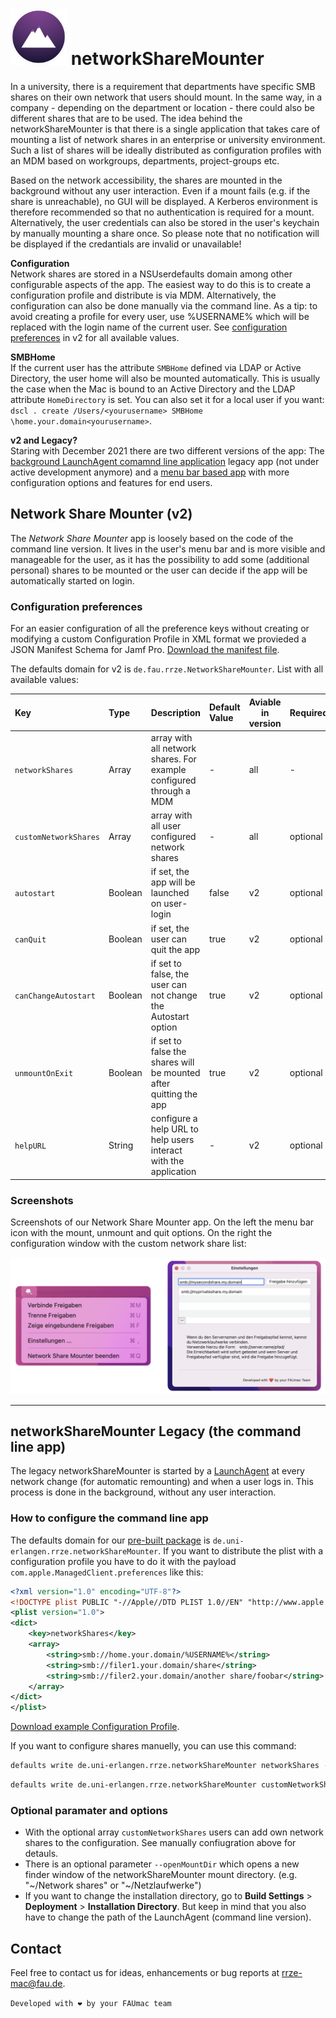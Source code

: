 # <img src="networkShareMounter.png" alt="drawing" width="90px"/> networkShareMounter

In a university, there is a requirement that departments have specific SMB shares on their own network that users should mount. In the same way, in a company - depending on the department or location - there could also be different shares that are to be used. The idea behind the networkShareMounter is that there is a single application that takes care of mounting a list of network shares in an enterprise or university environment. Such a list of shares will be ideally distributed as configuration profiles with an MDM based on workgroups, departments, project-groups etc.

Based on the network accessibility, the shares are mounted in the background without any user interaction. Even if a mount fails (e.g. if the share is unreachable), no GUI will be displayed. A Kerberos environment is therefore recommended so that no authentication is required for a mount. Alternatively, the user credentials can also be stored in the user's keychain by manually mounting a share once. So please note that no notification will be displayed if the credantials are invalid or unavailable!  

**Configuration**  
Network shares are stored in a NSUserdefaults domain among other configurable aspects of the app. The easiest way to do this is to create a configuration profile and distribute is via MDM. Alternatively, the configuration can also be done manually via the command line. As a tip: to avoid creating a profile for every user, use %USERNAME% which will be replaced with the login name of the current user. See [configuration preferences](#configuration-preferences) in v2 for all available values. 

**SMBHome**  
If the current user has the attribute `SMBHome` defined via LDAP or Active Directory, the user home will also be mounted automatically. This is usually the case when the Mac is bound to an Active Directory and the LDAP attribute `HomeDirectory` is set. You can also set it for a local user if you want: `dscl . create /Users/<yourusername> SMBHome \home.your.domain<yourusername>`.

**v2 and Legacy?**  
Staring with December 2021 there are two different versions of the app: The [background LaunchAgent comamnd line application](#networksharemounter-legacy-the-command-line-app) legacy app (not under active development anymore) and a [menu bar based app](#network-share-mounter-v2) with more configuration options and features for end users. 

## Network Share Mounter (v2)
The *Network Share Mounter* app is loosely based on the code of the command line version. It lives in the user's menu bar and is more visible and manageable for the user, as it has the possibility to add some (additional personal) shares to be mounted or the user can decide if the app will be automatically started on login. 

### Configuration preferences
For an easier configuration of all the preference keys without creating or modifying a custom Configuration Profile in XML format we provieded a JSON Manifest Schema for Jamf Pro. [Download the manifest file](https://gitlab.rrze.fau.de/faumac/networkShareMounter/-/blob/master/jamf-manifests/Network%20Share%20Mounter.json). 

 The defaults domain for v2 is `de.fau.rrze.NetworkShareMounter`. List with all available values: 

| Key                 | Type  | Description            | Default Value | Aviable in version | Required? | Example |
| :------------------ | :---- | :---------------------|:-------------------------------------- | --------------------------------- | ------- | ---- |
| `networkShares`     | Array | array with all network shares. For example configured through a MDM | - | all | - |`smb://filer.your.domain/share`<br />`smb://homefiler.your.domain/%USERNAME%`|
| `customNetworkShares` | Array | array with all user configured network shares                | - | all | optional |`smb://myhomefiler.my.domain/share`|
| `autostart` | Boolean | if set, the app will be launched on user-login | false | v2 | optional ||
| `canQuit` | Boolean | if set, the user can quit the app | true | v2 | optional ||
| `canChangeAutostart` | Boolean | if set to false, the user can not change the Autostart option | true | v2 | optional ||
| `unmountOnExit` | Boolean | if set to false the shares will be mounted after quitting the app | true | v2 | optional ||
| `helpURL` | String | configure a help URL to help users interact with the application | - | v2 | optional |https://www.anleitungen.rrze.fau.de/betriebssysteme/apple-macos-und-ios/macos/#networksharemounter|  

### Screenshots
Screenshots of our Network Share Mounter app. On the left the menu bar icon with the mount, unmount and quit options. On the right the configuration window with the custom network share list:

<img src="networkShareMounterv2Screenshot.png" />  

----  

## networkShareMounter Legacy (the command line app)

The legacy networkShareMounter is started by a [LaunchAgent](https://gitlab.rrze.fau.de/faumac/networkShareMounter/-/blob/master/networkShareMounter/de.uni-erlangen.rrze.networkShareMounter.plist) at every network change (for automatic remounting) and when a user logs in. This process is done in the background, without any user interaction. 

### How to configure the command line app

The defaults domain for our [pre-built package](https://gitlab.rrze.fau.de/faumac/networkShareMounter/-/releases) is `de.uni-erlangen.rrze.networkShareMounter`. If you want to distribute the plist with a configuration profile you have to do it with the payload `com.apple.ManagedClient.preferences` like this:

```xml
<?xml version="1.0" encoding="UTF-8"?>
<!DOCTYPE plist PUBLIC "-//Apple//DTD PLIST 1.0//EN" "http://www.apple.com/DTDs/PropertyList-1.0.dtd">
<plist version="1.0">
<dict>
	<key>networkShares</key>
	<array>
		<string>smb://home.your.domain/%USERNAME%</string>
		<string>smb://filer1.your.domain/share</string>
		<string>smb://filer2.your.domain/another share/foobar</string>
	</array>
</dict>
</plist>
```

[Download example Configuration Profile](https://gitlab.rrze.fau.de/faumac/networkShareMounter/-/blob/master/jamf-manifests/networkShareMounter%20Legacy.mobileconfig).

If you want to configure shares manuelly, you can use this command:

```bash
defaults write de.uni-erlangen.rrze.networkShareMounter networkShares -array "smb://filer.your.domain/share" "smb://filer2.your.domain/home/Another Share/foobar" "smb://home.your.domain/%USERNAME%"
```

```bash
defaults write de.uni-erlangen.rrze.networkShareMounter customNetworkShares -array "smb://private.filer.home/share"
```

### Optional paramater and options

* With the optional array  `customNetworkShares`  users can add own network shares to the configuration. See manually confiugration above for detauls.
* There is an optional parameter `--openMountDir` which opens a new finder window of the networkShareMounter mount directory. (e.g. "\~/Network shares" or "\~/Netzlaufwerke")
* If you want to change the installation directory, go to **Build Settings** > **Deployment** > **Installation Directory**. But keep in mind that you also have to change the path of the LaunchAgent (command line version). 

## Contact
Feel free to contact us for ideas, enhancements or bug reports at [rrze-mac@fau.de](rrze-mac@fau.de).


`Developed with ❤️ by your FAUmac team`

